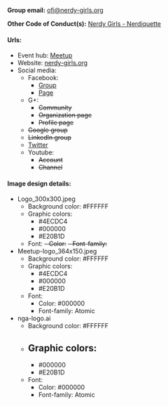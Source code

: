 **Group email:** ofi@nerdy-girls.org

**Other Code of Conduct(s):** [Nerdy Girls - Nerdiquette](http://nerdy-girls.org/nerdiquette/) 

#### Urls:
  - Event hub: [Meetup](https://www.meetup.com/NerdyGirlsOKC/)
  - Website: [nerdy-girls.org](http://nerdy-girls.org/)
  - Social media:
    - Facebook:
      - [Group](https://www.facebook.com/groups/175694952561221/)
      - [Page](https://www.facebook.com/nerdygirlsokc)
    - G+:
      - ~~Community~~
      - ~~Organization page~~
      - ~~Profile page~~
    - ~~Google group~~
    - ~~LinkedIn group~~
    - [Twitter](https://twitter.com/nerdygirlsokc)
    - Youtube:
      - ~~Account~~
      - ~~Channel~~

#### Image design details:
- Logo_300x300.jpeg
  - Background color: #FFFFFF
  - Graphic colors:
    - #4ECDC4
    - #000000
    - #E20B1D
  - Font:
    ~~- Color:~~
    ~~- Font-family:~~
- Meetup-logo_364x150.jpeg
  - Background color: #FFFFFF
  - Graphic colors:
    - #4ECDC4
    - #000000
    - #E20B1D
  - Font:
    - Color: #000000
    - Font-family: Atomic
- nga-logo.ai
  - Background color: #FFFFFF
  - Graphic colors:
    - 
    - #000000
    - #E20B1D
  - Font:
    - Color: #000000
    - Font-family: Atomic
